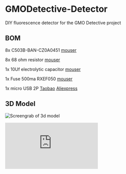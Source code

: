 # GMODetective-Detector

DIY fluorescence detector for the GMO Detective project

## BOM

8x C503B-BAN-CZ0A0451 [mouser](https://www.mouser.fr/ProductDetail/Cree-Inc/C503B-BAN-CZ0A0451?qs=%2Fha2pyFaduidizlAeORLOPChSupn8qVQ9Kn4bl13zJ7nUG9%252B2UeDbT0K%252B9FgAF1f)

8x 68 ohm resistor [mouser](https://www.mouser.fr/ProductDetail/Yageo/CFR-25JT-52-68R?qs=%2Fha2pyFaduip15hodXcAQzG82qC8UTcP%2FVcFQd8KsgKmaA7VFXCJAQ%3D%3D)

1x 10Uf electrolytic capacitor [mouser](https://www.mouser.fr/ProductDetail/Panasonic/ECA-1JM100B?qs=%2Fha2pyFadugf96c9oovEvKSc4mhyX5s0jUH4ND99LTDADYv5TkhqzA%3D%3D)

1x Fuse 500ma RXEF050 [mouser](https://www.mouser.fr/ProductDetail/Littelfuse/RXEF050?qs=k5V78Jg%2Feq7BserVMEB6DA%3D%3D)

1x micro USB 2P [Taobao](https://item.taobao.com/item.htm?spm=a230r.1.14.68.312b6bc3MnUb4G&id=597273597165&ns=1&abbucket=19#detail)
[Aliexpress](https://fr.aliexpress.com/item/4000049679173.html?spm=a2g0o.productlist.0.0.6fd1f912MCE4d2&algo_pvid=a3873bf6-c53e-42d9-8363-89ecb1d975f8&algo_expid=a3873bf6-c53e-42d9-8363-89ecb1d975f8-4&btsid=0b0a182b16071189178941562e2389&ws_ab_test=searchweb0_0,searchweb201602_,searchweb201603)

## 3D Model 

![Screengrab of 3d model](https://github.com/MakerLabCRI/GMODetective-Detector/blob/main/img/3D%20model.jpg)



![3D model](https://github.com/MakerLabCRI/GMODetective-Detector/blob/main/3D%20Model/LampBoxV0.31-THT%20v1.stl)